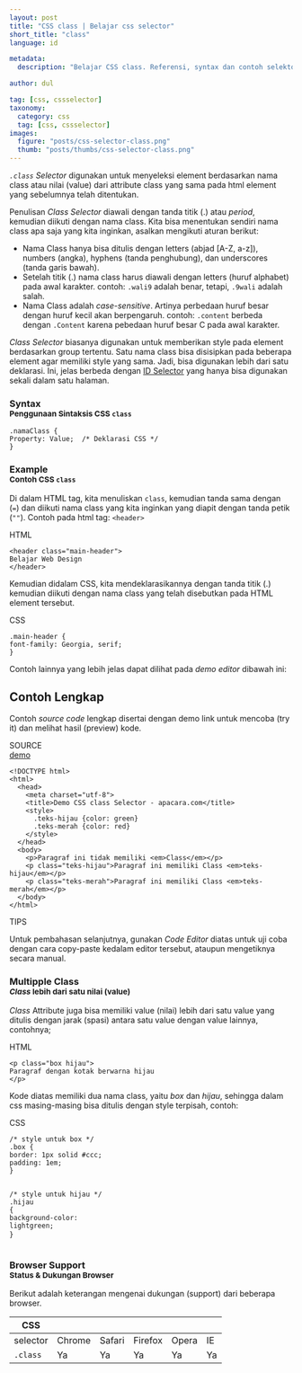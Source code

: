 ```yaml
---
layout: post
title: "CSS class | Belajar css selector"
short_title: "class"
language: id

metadata:
  description: "Belajar CSS class. Referensi, syntax dan contoh selektor class di dalam CSS. Panduan dan tutorial Bahasa Indonesia mengenai CSS class selector"

author: dul

tag: [css, cssselector]
taxonomy:
  category: css
  tag: [css, cssselector]
images:
  figure: "posts/css-selector-class.png"
  thumb: "posts/thumbs/css-selector-class.png"
---
```

<p>
    <em><code>.class</code> Selector</em> digunakan untuk menyeleksi element berdasarkan nama class atau nilai (value) dari attribute class yang sama pada html element yang sebelumnya telah ditentukan.
</p>
<p>
    Penulisan <em>Class Selector</em> diawali dengan tanda titik (.) atau <em>period</em>, kemudian diikuti dengan nama class. Kita bisa menentukan sendiri nama class apa saja yang kita inginkan, asalkan mengikuti aturan berikut:
</p>
<ul>
    <li>Nama Class hanya bisa ditulis dengan letters (abjad [A-Z, a-z]), numbers (angka), hyphens (tanda penghubung), dan underscores (tanda garis bawah).</li>
    <li>Setelah titik (.) nama class harus diawali dengan letters (huruf alphabet) pada awal karakter. contoh: <code>.wali9</code> adalah benar, tetapi, <code>.9wali</code> adalah salah.</li>
    <li>Nama Class adalah <em>case-sensitive</em>. Artinya perbedaan huruf besar dengan huruf kecil akan berpengaruh. contoh: <code>.content</code> berbeda dengan <code>.Content</code> karena pebedaan huruf besar C pada awal karakter.</li>
</ul>
<p>
    <em>Class Selector</em> biasanya digunakan untuk memberikan style pada element berdasarkan group tertentu. Satu nama class bisa disisipkan pada beberapa element agar memiliki style yang sama. Jadi, bisa digunakan lebih dari satu deklarasi. Ini, jelas berbeda dengan <a href="https://www.apacara.com/tutorial/css/css-selector-id.html">ID Selector</a> yang hanya bisa digunakan sekali dalam satu halaman.
</p>

<section id="syntax">
    <h3 class="title-sub bd-danger bd-left bd-left-only">Syntax <br>
    <small>Penggunaan Sintaksis CSS <code>class</code></small>
    </h3>
<div class="icode itheme syntax">
<pre class="prettyprint highlight language-css"><code data-language="css" class=" inline language-css"><span class="token selector">.namaClass</span> <span class="token punctuation">{</span>
<span class="token property">Property</span><span class="token punctuation">:</span> Value<span class="token punctuation">;</span>  <span class="token comment">/* Deklarasi CSS */</span>
<span class="token punctuation">}</span></code>
</pre>
</div>
</section>

<section id="example">
  <h3 class="title-sub bd-danger bd-left bd-left-only">Example<br>
    <small>Contoh CSS <code>class</code></small>
  </h3>
   <p>Di dalam HTML tag, kita menuliskan <code>class</code>, kemudian tanda sama dengan (<code>=</code>) dan diikuti nama class yang kita inginkan yang diapit dengan tanda petik (<code>""</code>). Contoh pada html tag: <code>&lt;header&gt;</code> </p>
<div class="icard">
  <div class="icard-heading clearfix co-wh bg-pi2">
    <div class="icard-bar">
      <div class="icard-bar-left pull-left">
        <i class="fa fa-html" aria-hidden="true"></i>
        <span>HTML</span>
      </div>
    </div>
  </div>
  <div class="icard-body icode itheme">
<pre class="prettyprint highlight max-height language-markup"><code data-language="html" class="html  language-markup"><span class="token tag"><span class="token tag"><span class="token punctuation">&lt;</span>header</span> <span class="token attr-name">class</span><span class="token attr-value"><span class="token punctuation">=</span><span class="token punctuation">"</span>main-header<span class="token punctuation">"</span></span><span class="token punctuation">&gt;</span></span>
Belajar Web Design
<span class="token tag"><span class="token tag"><span class="token punctuation">&lt;/</span>header</span><span class="token punctuation">&gt;</span></span></code>
</pre>
  </div>
</div>
<p>Kemudian didalam CSS, kita mendeklarasikannya dengan tanda titik (.) kemudian diikuti dengan nama class yang telah disebutkan pada HTML element tersebut.</p>
<div class="icard">
  <div class="icard-heading clearfix co-wh bg-tw">
    <div class="icard-bar">
      <div class="icard-bar-left pull-left">
        <i class="fa fa-css" aria-hidden="true"></i>
        <span>CSS</span>
      </div>
     <!-- <div class="icard-bar-right pull-right">
        <span>Example</span>
      </div> -->
    </div>
  </div>
  <div class="icard-body icode itheme">
<pre class="prettyprint highlight max-height language-css"><code data-language="css" class=" language-css"><span class="token selector">.main-header</span> <span class="token punctuation">{</span>
<span class="token property">font-family</span><span class="token punctuation">:</span> Georgia, serif<span class="token punctuation">;</span>
<span class="token punctuation">}</span></code>
</pre>
  </div>
</div>
<p>Contoh lainnya yang lebih jelas dapat dilihat pada <i>demo editor</i> dibawah ini:</p>
</section>
<h2 class="title-sub bd-danger bd-left bd-left-only">Contoh Lengkap
</h2>
<p>Contoh <em>source code</em> lengkap disertai dengan demo link untuk mencoba (try it) dan melihat hasil (preview) kode.</p>
<div class="icard">
  <div class="icard-heading clearfix co-wh bg-pi2">
    <div class="icard-bar">
      <div class="icard-bar-left pull-left">
        <i class="fa fa-html5" aria-hidden="true"></i>
        <span>SOURCE</span>
      </div>
      <div class="icard-bar-right pull-right">
        <a href="https://www.apacara.com/example/css/selector/class.html" target="_blank"><span>demo</span><i class="fa fa-external-link" role="button"></i></a>
      </div>
    </div>
  </div>
  <div class="icard-body icode itheme bg-gr3">
<pre class="prettyprint highlight max-height language-markup"><code data-language="html" class="inline  language-markup"><span class="token doctype">&lt;!DOCTYPE html&gt;</span>
<span class="token tag"><span class="token tag"><span class="token punctuation">&lt;</span>html</span><span class="token punctuation">&gt;</span></span>
  <span class="token tag"><span class="token tag"><span class="token punctuation">&lt;</span>head</span><span class="token punctuation">&gt;</span></span>
    <span class="token tag"><span class="token tag"><span class="token punctuation">&lt;</span>meta</span> <span class="token attr-name">charset</span><span class="token attr-value"><span class="token punctuation">=</span><span class="token punctuation">"</span>utf-8<span class="token punctuation">"</span></span><span class="token punctuation">&gt;</span></span>
    <span class="token tag"><span class="token tag"><span class="token punctuation">&lt;</span>title</span><span class="token punctuation">&gt;</span></span>Demo CSS class Selector - apacara.com<span class="token tag"><span class="token tag"><span class="token punctuation">&lt;/</span>title</span><span class="token punctuation">&gt;</span></span>
    <span class="token tag"><span class="token tag"><span class="token punctuation">&lt;</span>style</span><span class="token punctuation">&gt;</span></span><span class="token style language-css">
      <span class="token selector">.teks-hijau</span> <span class="token punctuation">{</span><span class="token property">color</span><span class="token punctuation">:</span> green<span class="token punctuation">}</span>
      <span class="token selector">.teks-merah</span> <span class="token punctuation">{</span><span class="token property">color</span><span class="token punctuation">:</span> red<span class="token punctuation">}</span>
    </span><span class="token tag"><span class="token tag"><span class="token punctuation">&lt;/</span>style</span><span class="token punctuation">&gt;</span></span>
  <span class="token tag"><span class="token tag"><span class="token punctuation">&lt;/</span>head</span><span class="token punctuation">&gt;</span></span>
  <span class="token tag"><span class="token tag"><span class="token punctuation">&lt;</span>body</span><span class="token punctuation">&gt;</span></span>
    <span class="token tag"><span class="token tag"><span class="token punctuation">&lt;</span>p</span><span class="token punctuation">&gt;</span></span>Paragraf ini tidak memiliki <span class="token tag"><span class="token tag"><span class="token punctuation">&lt;</span>em</span><span class="token punctuation">&gt;</span></span>Class<span class="token tag"><span class="token tag"><span class="token punctuation">&lt;/</span>em</span><span class="token punctuation">&gt;</span></span><span class="token tag"><span class="token tag"><span class="token punctuation">&lt;/</span>p</span><span class="token punctuation">&gt;</span></span>
    <span class="token tag"><span class="token tag"><span class="token punctuation">&lt;</span>p</span> <span class="token attr-name">class</span><span class="token attr-value"><span class="token punctuation">=</span><span class="token punctuation">"</span>teks-hijau<span class="token punctuation">"</span></span><span class="token punctuation">&gt;</span></span>Paragraf ini memiliki Class <span class="token tag"><span class="token tag"><span class="token punctuation">&lt;</span>em</span><span class="token punctuation">&gt;</span></span>teks-hijau<span class="token tag"><span class="token tag"><span class="token punctuation">&lt;/</span>em</span><span class="token punctuation">&gt;</span></span><span class="token tag"><span class="token tag"><span class="token punctuation">&lt;/</span>p</span><span class="token punctuation">&gt;</span></span>
    <span class="token tag"><span class="token tag"><span class="token punctuation">&lt;</span>p</span> <span class="token attr-name">class</span><span class="token attr-value"><span class="token punctuation">=</span><span class="token punctuation">"</span>teks-merah<span class="token punctuation">"</span></span><span class="token punctuation">&gt;</span></span>Paragraf ini memiliki Class <span class="token tag"><span class="token tag"><span class="token punctuation">&lt;</span>em</span><span class="token punctuation">&gt;</span></span>teks-merah<span class="token tag"><span class="token tag"><span class="token punctuation">&lt;/</span>em</span><span class="token punctuation">&gt;</span></span><span class="token tag"><span class="token tag"><span class="token punctuation">&lt;/</span>p</span><span class="token punctuation">&gt;</span></span>
  <span class="token tag"><span class="token tag"><span class="token punctuation">&lt;/</span>body</span><span class="token punctuation">&gt;</span></span>
<span class="token tag"><span class="token tag"><span class="token punctuation">&lt;/</span>html</span><span class="token punctuation">&gt;</span></span></code>
</pre>
  </div>
</div>
<div class="icard">
  <div class="icard-heading clearfix co-wh bg-success">
    <div class="icard-bar bar-lg">
      <div class="icard-bar-left pull-left">
        <i class="fa fa-check-circle" aria-hidden="true"></i>
        <span>TIPS</span>
      </div>
    </div>
  </div>
  <div class="icard-body bg-success2">
<p>Untuk pembahasan selanjutnya, gunakan <em>Code Editor</em> diatas untuk uji coba dengan cara copy-paste kedalam editor tersebut, ataupun mengetiknya secara manual.</p>
  </div>
</div>
<section>
<h3 class="title-sub bd-danger bd-left bd-left-only">Multipple Class <br>
    <small><em>Class</em> lebih dari satu nilai (value)</small>
</h3>
<p>
    <em>Class</em> Attribute juga bisa memiliki value (nilai) lebih dari satu value yang ditulis dengan jarak (spasi) antara satu value dengan value lainnya, contohnya;
</p>
<div class="icard">
  <div class="icard-heading clearfix co-wh bg-pi2">
    <div class="icard-bar">
      <div class="icard-bar-left pull-left">
        <i class="fa fa-html" aria-hidden="true"></i>
        <span>HTML</span>
      </div>
    </div>
  </div>
  <div class="icard-body icode itheme">
<pre class="prettyprint highlight max-height language-markup"><code data-language="html" class="html  language-markup"><span class="token tag"><span class="token tag"><span class="token punctuation">&lt;</span>p</span> <span class="token attr-name">class</span><span class="token attr-value"><span class="token punctuation">=</span><span class="token punctuation">"</span>box hijau<span class="token punctuation">"</span></span><span class="token punctuation">&gt;</span></span>
Paragraf dengan kotak berwarna hijau
<span class="token tag"><span class="token tag"><span class="token punctuation">&lt;/</span>p</span><span class="token punctuation">&gt;</span></span></code>
</pre>
  </div>
</div>
<p>
Kode diatas memiliki dua nama class, yaitu <em>box</em> dan <em>hijau</em>, sehingga dalam css masing-masing bisa ditulis dengan style terpisah, contoh:
</p>
<div class="icard">
  <div class="icard-heading clearfix co-wh bg-tw">
    <div class="icard-bar">
      <div class="icard-bar-left pull-left">
        <i class="fa fa-css" aria-hidden="true"></i>
        <span>CSS</span>
      </div>
     <!-- <div class="icard-bar-right pull-right">
        <span>Example</span>
      </div> -->
    </div>
  </div>
  <div class="icard-body icode itheme">
<pre class="prettyprint highlight max-height language-css"><code data-language="css" class=" language-css"><span class="token comment">/* style untuk box */</span>
<span class="token selector">.box</span> <span class="token punctuation">{</span>
<span class="token property">border</span><span class="token punctuation">:</span> 1px solid #ccc<span class="token punctuation">;</span>
<span class="token property">padding</span><span class="token punctuation">:</span> 1em<span class="token punctuation">;</span>
<span class="token punctuation">}</span>

<span class="token comment">/* style untuk hijau */</span>
<span class="token selector">.hijau</span> <span class="token punctuation">{</span>
<span class="token property">background-color</span><span class="token punctuation">:</span> lightgreen<span class="token punctuation">;</span>
<span class="token punctuation">}</span></code>
</pre>
  </div>
</div>
</section>

<!-- Article Aside -->

<!-- Browser Support -->
<aside id="browser">
<h3 class="title-sub bd-danger bd-left bd-left-only">Browser Support <br>
  <small>Status &amp; Dukungan Browser </small>
</h3>
<p>Berikut adalah keterangan mengenai dukungan (support) dari beberapa browser.</p>
<div class="uk-overflow-container">
  <table class="table uk-table uk-table-striped uk-table-bordered uk-text-nowrap full-width">
        <thead>
          <tr>
            <th>CSS</th>
            <th title="Chrome"><i class="fa fa-chrome fa-lg"></i></th>
            <th title="Safari"><i class="fa fa-safari fa-lg"></i></th>
            <th title="Firefox"><i class="fa fa-firefox fa-lg"></i></th>
            <th title="Opera"><i class="fa fa-opera fa-lg"></i></th>
            <th title="Internet Explorer"><i class="fa fa-internet-explorer fa-lg"></i></th>
          </tr>
        </thead>
        <tbody>
          <tr>
            <td>selector</td>
            <td>Chrome</td>
            <td>Safari</td>
            <td>Firefox</td>
            <td>Opera</td>
            <td>IE</td>
          </tr>
          <tr>
            <td><code>.class</code></td>
            <td class="success">Ya</td>
            <td class="success">Ya</td>
            <td class="success">Ya</td>
            <td class="success">Ya</td>
            <td class="success">Ya</td>
          </tr>
        </tbody>
  </table>
</div>
</aside>